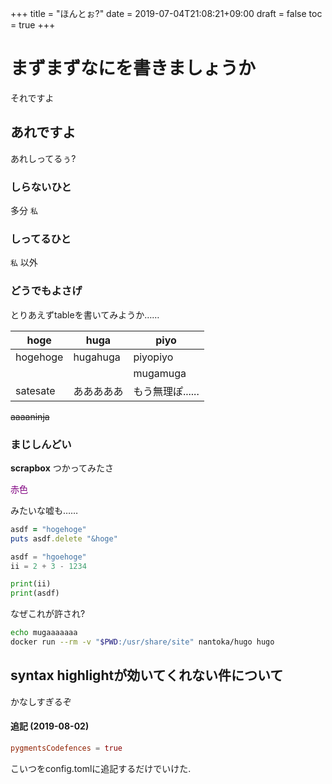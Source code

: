 +++
title = "ほんとぉ?"
date = 2019-07-04T21:08:21+09:00
draft = false
toc = true
+++

まずまずなにを書きましょうか
============================
それですよ


あれですよ
----------
あれしってるぅ?



### しらないひと
多分 `私`

### しってるひと
`私` 以外

### どうでもよさげ
とりあえずtableを書いてみようか……

|hoge|huga|piyo|
|---|---|---|
|hogehoge|hugahuga|piyopiyo|
|||mugamuga|
|satesate|あああああ|もう無理ぽ......|




~~aaaaninja~~


### まじしんどい
**scrapbox** つかってみたさ





<font color="purple">
赤色
</font>


みたいな嘘も……



```ruby:hogehoge.rb
asdf = "hogehoge"
puts asdf.delete "&hoge"
```



```python
asdf = "hgoehoge"
ii = 2 + 3 - 1234

print(ii)
print(asdf)
```

なぜこれが許され?

```sh
echo mugaaaaaaa
docker run --rm -v "$PWD:/usr/share/site" nantoka/hugo hugo
```



syntax highlightが効いてくれない件について
------------------------------------------
かなしすぎるぞ


#### 追記 (2019-08-02)
```toml
pygmentsCodefences = true
```
こいつをconfig.tomlに追記するだけでいけた.
